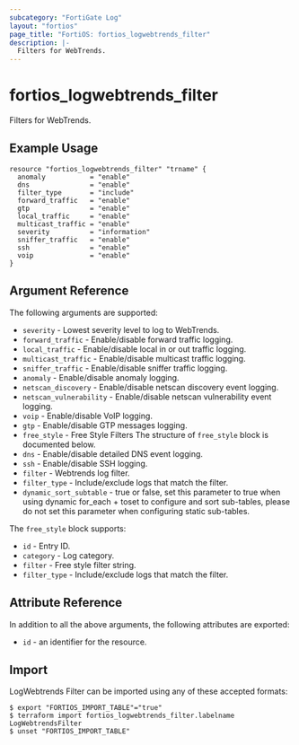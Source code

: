 ```yaml
---
subcategory: "FortiGate Log"
layout: "fortios"
page_title: "FortiOS: fortios_logwebtrends_filter"
description: |-
  Filters for WebTrends.
---
```


# fortios_logwebtrends_filter
Filters for WebTrends.

## Example Usage

```hcl
resource "fortios_logwebtrends_filter" "trname" {
  anomaly           = "enable"
  dns               = "enable"
  filter_type       = "include"
  forward_traffic   = "enable"
  gtp               = "enable"
  local_traffic     = "enable"
  multicast_traffic = "enable"
  severity          = "information"
  sniffer_traffic   = "enable"
  ssh               = "enable"
  voip              = "enable"
}
```

## Argument Reference

The following arguments are supported:

* `severity` - Lowest severity level to log to WebTrends.
* `forward_traffic` - Enable/disable forward traffic logging.
* `local_traffic` - Enable/disable local in or out traffic logging.
* `multicast_traffic` - Enable/disable multicast traffic logging.
* `sniffer_traffic` - Enable/disable sniffer traffic logging.
* `anomaly` - Enable/disable anomaly logging.
* `netscan_discovery` - Enable/disable netscan discovery event logging.
* `netscan_vulnerability` - Enable/disable netscan vulnerability event logging.
* `voip` - Enable/disable VoIP logging.
* `gtp` - Enable/disable GTP messages logging.
* `free_style` - Free Style Filters The structure of `free_style` block is documented below.
* `dns` - Enable/disable detailed DNS event logging.
* `ssh` - Enable/disable SSH logging.
* `filter` - Webtrends log filter.
* `filter_type` - Include/exclude logs that match the filter.
* `dynamic_sort_subtable` - true or false, set this parameter to true when using dynamic for_each + toset to configure and sort sub-tables, please do not set this parameter when configuring static sub-tables.

The `free_style` block supports:

* `id` - Entry ID.
* `category` - Log category.
* `filter` - Free style filter string.
* `filter_type` - Include/exclude logs that match the filter.


## Attribute Reference

In addition to all the above arguments, the following attributes are exported:
* `id` - an identifier for the resource.

## Import

LogWebtrends Filter can be imported using any of these accepted formats:
```
$ export "FORTIOS_IMPORT_TABLE"="true"
$ terraform import fortios_logwebtrends_filter.labelname LogWebtrendsFilter
$ unset "FORTIOS_IMPORT_TABLE"
```
